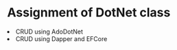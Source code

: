 <h1>Assignment of DotNet class</h1>
<li>CRUD using AdoDotNet</li>
<li>CRUD using Dapper and EFCore</li>